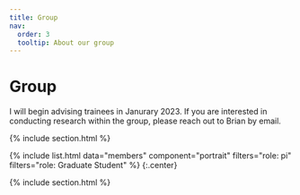```yaml
---
title: Group
nav:
  order: 3
  tooltip: About our group
---
```


# <i class="fas fa-users"></i>Group

I will begin advising trainees in Janurary 2023. If you are interested in conducting research within the group, please reach out to Brian by email.  

{% include section.html %}

{%
  include list.html
  data="members"
  component="portrait"
  filters="role: pi"
  filters="role: Graduate Student"
%}
{:.center}

{% include section.html %}

<!--- ## Funding

Our work is made possible by funding from several organizations.
{:.center}

{%
  include gallery.html
  style="square"

  image1="images/photo.jpg"
  link1="https://nasa.gov/"
  tooltip1="Cool Foundation"

%}
-->